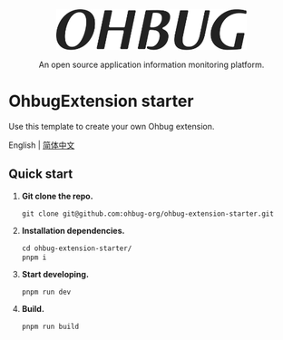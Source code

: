 <div align="center">
  <a href="https://ohbug.net" target="_blank">
    <img src="https://raw.githubusercontent.com/ohbug-org/blog/master/images/ohbug_logo.svg" alt="Ohbug" height="72">
  </a>
  
  <p>An open source application information monitoring platform.</p>
</div>

# OhbugExtension starter

Use this template to create your own Ohbug extension.

English | [简体中文](./README-zh_CN.md)

## Quick start

1.  **Git clone the repo.**
    ```shell
    git clone git@github.com:ohbug-org/ohbug-extension-starter.git
    ```
1.  **Installation dependencies.**
    ```shell
    cd ohbug-extension-starter/
    pnpm i
    ```
1.  **Start developing.**
    ```shell
    pnpm run dev
    ```
1.  **Build.**
    ```shell
    pnpm run build
    ```

